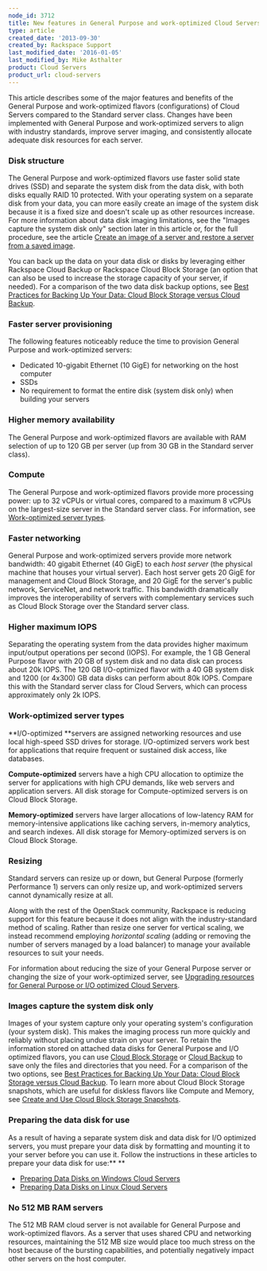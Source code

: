 ```yaml
---
node_id: 3712
title: New features in General Purpose and work-optimized Cloud Servers
type: article
created_date: '2013-09-30'
created_by: Rackspace Support
last_modified_date: '2016-01-05'
last_modified_by: Mike Asthalter
product: Cloud Servers
product_url: cloud-servers
---
```


This article describes some of the major features and benefits of the
General Purpose and work-optimized flavors (configurations) of Cloud
Servers compared to the Standard server class. Changes have been
implemented with General Purpose and work-optimized servers to align
with industry standards, improve server imaging, and consistently
allocate adequate disk resources for each server.

### Disk structure

The General Purpose and work-optimized flavors use faster solid state
drives (SSD) and separate the system disk from the data disk, with both
disks equally RAID 10 protected. With your operating system on a
separate disk from your data, you can more easily create an image of the
system disk because it is a fixed size and doesn't scale up as other
resources increase. For more information about data disk imaging
limitations, see the "Images capture the system disk only" section later in this article or, for the full procedure, see the
article [Create an image of a server and restore a server from a saved image](/how-to/create-an-image-of-a-server-and-restore-a-server-from-a-saved-image).

You can back up the data on your data disk or disks by leveraging either
Rackspace Cloud Backup or Rackspace Cloud Block Storage (an option that
can also be used to increase the storage capacity of your server, if
needed). For a comparison of the two data disk backup options, see [Best Practices for Backing Up Your Data: Cloud Block Storage versus Cloud Backup](/how-to/best-practices-for-backing-up-your-data-cloud-block-storage-versus-cloud-backup).

### Faster server provisioning

The following features noticeably reduce the time to provision General
Purpose and work-optimized servers:

-   Dedicated 10-gigabit Ethernet (10 GigE) for networking on the host
    computer
-   SSDs
-   No requirement to format the entire disk (system disk only) when
    building your servers

### Higher memory availability

The General Purpose and work-optimized flavors are available with RAM
selection of up to 120 GB per server (up from 30 GB in the Standard
server class).

### Compute

The General Purpose and work-optimized flavors provide more processing
power: up to 32 vCPUs or virtual cores, compared to a maximum 8 vCPUs on
the largest-size server in the Standard server class. For information,
see [Work-optimized server types](#SizeOptions).

### Faster networking

General Purpose and work-optimized servers provide more network
bandwidth: 40 gigabit Ethernet (40 GigE) to each *host server* (the
physical machine that houses your virtual server). Each host server
gets 20 GigE for management and Cloud Block Storage, and 20 GigE for the
server's public network, ServiceNet, and network traffic. This bandwidth
dramatically improves the interoperability of servers with complementary
services such as Cloud Block Storage over the Standard server class.

### Higher maximum IOPS

Separating the operating system from the data provides higher maximum
input/output operations per second (IOPS). For example, the 1 GB General
Purpose flavor with 20 GB of system disk and no data disk can process
about 20k IOPS. The 120 GB I/O-optimized flavor with a 40 GB system disk
and 1200 (or 4x300) GB data disks can perform about 80k IOPS. Compare
this with the Standard server class for Cloud Servers, which can process
approximately only 2k IOPS.

### Work-optimized server types

**I/O-optimized **servers are assigned networking resources and use
local high-speed SSD drives for storage. I/O-optimized servers work best
for applications that require frequent or sustained disk access, like
databases.

**Compute-optimized** servers have a high CPU allocation to optimize the
server for applications with high CPU demands, like web servers and
application servers. All disk storage for Compute-optimized servers is
on Cloud Block Storage.

**Memory-optimized** servers have larger allocations of low-latency RAM
for memory-intensive applications like caching servers, in-memory
analytics, and search indexes. All disk storage for Memory-optimized
servers is on Cloud Block Storage.

### Resizing

Standard servers can resize up or down, but General Purpose (formerly
Performance 1) servers can only resize up, and work-optimized servers
cannot dynamically resize at all.

Along with the rest of the OpenStack community, Rackspace is reducing
support for this feature because it does not align with the
industry-standard method of scaling. Rather than resize one server for
vertical scaling, we instead recommend employing *horizontal
scaling* (adding or removing the number of servers managed by a load
balancer) to manage your available resources to suit your needs.

For information about reducing the size of your General Purpose server
or changing the size of your work-optimized server, see [Upgrading resources for General Purpose or I/O optimized Cloud Servers](/how-to/upgrading-resources-for-general-purpose-or-io-optimized-cloud-servers).

### Images capture the system disk only

Images of your system capture only your operating system's configuration
(your system disk). This makes the imaging process run more quickly and
reliably without placing undue strain on your server. To retain the
information stored on attached data disks for General Purpose and I/O
optimized flavors, you can use [Cloud Block Storage](/how-to/create-and-attach-a-cloud-block-storage-volume)
or [Cloud Backup](/how-to/rackspace-cloud-backup-install-the-agent-on-linux)
to save only the files and directories that you need. For a comparison
of the two options, see [Best Practices for Backing Up Your Data: Cloud Block Storage versus Cloud Backup](/how-to/best-practices-for-backing-up-your-data-cloud-block-storage-versus-cloud-backup).
To learn more about Cloud Block Storage snapshots, which are useful for
diskless flavors like Compute and Memory, see [Create and Use Cloud Block Storage Snapshots](/how-to/create-and-use-cloud-block-storage-snapshots).

### Preparing the data disk for use

As a result of having a separate system disk and data disk for I/O
optimized servers, you must prepare your data disk by formatting and
mounting it to your server before you can use it. Follow the
instructions in these articles to prepare your data disk for use:** **

-   [Preparing Data Disks on Windows Cloud Servers](/how-to/preparing-data-disks-on-windows-cloud-servers)
-   [Preparing Data Disks on Linux Cloud Servers](/how-to/preparing-data-disks-on-linux-cloud-servers)

### No 512 MB RAM servers

The 512 MB RAM cloud server is not available for General Purpose and
work-optimized flavors. As a server that uses shared CPU and networking
resources, maintaining the 512 MB size would place too much stress on
the host because of the bursting capabilities, and potentially
negatively impact other servers on the host computer.
